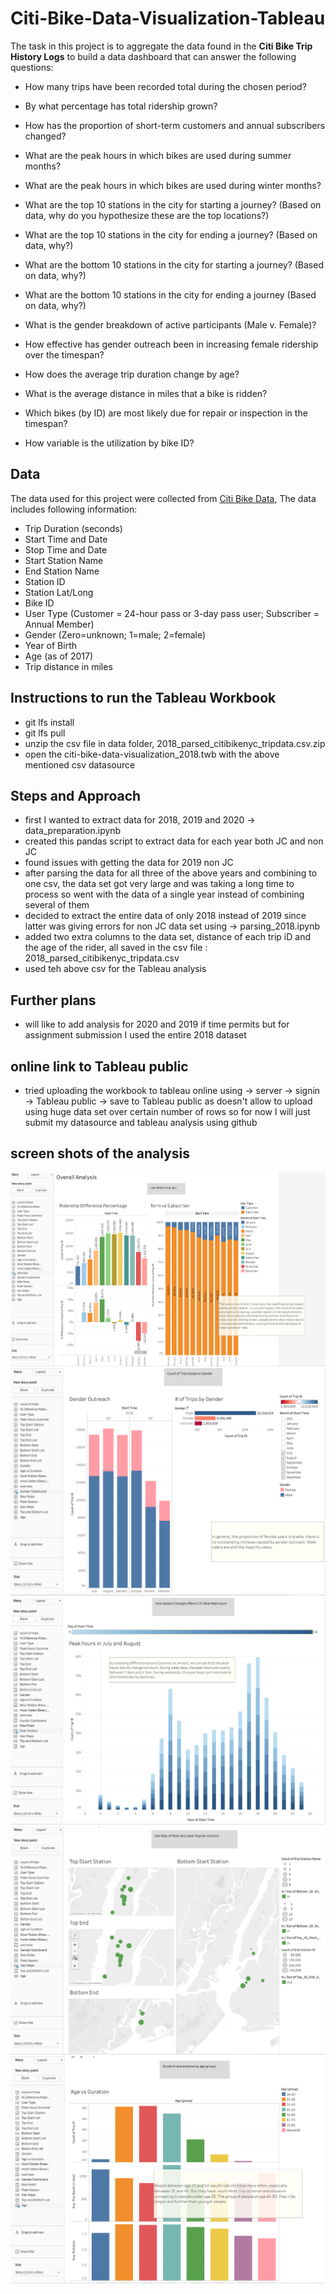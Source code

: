 # Citi-Bike-Data-Visualization-Tableau

The task in this project is to aggregate the data found in the **Citi Bike Trip History Logs** to build a data dashboard that can answer the following questions:  

* How many trips have been recorded total during the chosen period?

* By what percentage has total ridership grown? 

* How has the proportion of short-term customers and annual subscribers changed?

* What are the peak hours in which bikes are used during summer months? 

* What are the peak hours in which bikes are used during winter months?

* What are the top 10 stations in the city for starting a journey? (Based on data, why do you hypothesize these are the top locations?)

* What are the top 10 stations in the city for ending a journey? (Based on data, why?)

* What are the bottom 10 stations in the city for starting a journey? (Based on data, why?)

* What are the bottom 10 stations in the city for ending a journey (Based on data, why?)

* What is the gender breakdown of active participants (Male v. Female)?

* How effective has gender outreach been in increasing female ridership over the timespan?

* How does the average trip duration change by age?

* What is the average distance in miles that a bike is ridden?

* Which bikes (by ID) are most likely due for repair or inspection in the timespan? 

* How variable is the utilization by bike ID?
 
## Data

The data used for this project were collected from [Citi Bike Data](https://www.citibikenyc.com/system-data), The data includes following information:

- Trip Duration (seconds)  
- Start Time and Date  
- Stop Time and Date  
- Start Station Name  
- End Station Name  
- Station ID  
- Station Lat/Long  
- Bike ID  
- User Type (Customer = 24-hour pass or 3-day pass user; Subscriber = Annual Member)  
- Gender (Zero=unknown; 1=male; 2=female)  
- Year of Birth  
- Age (as of 2017)
- Trip distance in miles

## Instructions to run the Tableau Workbook
 
 - git lfs install
 - git lfs pull
 - unzip the csv file in data folder, 2018_parsed_citibikenyc_tripdata.csv.zip
 - open the citi-bike-data-visualization_2018.twb with the above mentioned csv datasource

## Steps and Approach
 
 - first I wanted to extract data for 2018, 2019 and 2020 -> data_preparation.ipynb
 - created this pandas script to extract data for each year both JC and non JC
 - found issues with getting the data for 2019 non JC
 - after parsing the data for all three of the above years and combining to one csv, the data set got very large and was taking a long time to process so went with the data of a single year instead of combining several of them
 - decided to extract the entire data of only 2018 instead of 2019 since latter was giving errors for non JC data set using -> parsing_2018.ipynb
 - added two extra columns to the data set, distance of each trip iD and the age of the rider, all saved in the csv file :
 2018_parsed_citibikenyc_tripdata.csv
 - used teh above csv for the Tableau analysis

## Further plans

- will like to add analysis for 2020 and 2019 if time permits but for assignment submission I used the entire 2018 dataset

## online link to Tableau public

 - tried uploading the workbook to tableau online using -> server -> signin -> Tableau public -> save to Tableau public as 
 doesn't allow to upload using huge data set over certain number of rows so for now I will just submit my datasource and tableau analysis using github

## screen shots of the analysis 

![](Screen_Shots/screen_shot1.png)
![](Screen_Shots/screen_shot2.png)
![](Screen_Shots/screen_shot3.png)
![](Screen_Shots/screen_shot4.png)
![](Screen_Shots/screen_shot5.png)

    
